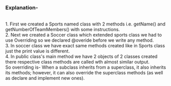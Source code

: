 <h3>Explanation-</h3>
<br>1. First we created a Sports named class with 2 methods i.e. getName() and getNumberOfTeamMembers() with some instructions.
<br>2. Next we created a Soccer class which extended sports class we had to use Overriding so we declared @overide before we write any method.
<br>3. In soccer class we have exact same methods created like in Sports class just the print value is different.
<br>4. In public class's main method we have 2 objects of 2 classes created there respective class methods are called wth almost similar output.
<br>So overriding is- When a subclass inherits from a superclass, it also inherits its methods; however, it can also override the superclass methods (as well as declare and implement new ones).
